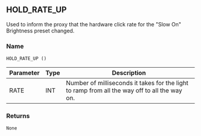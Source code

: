 ## HOLD\_RATE\_UP

Used to inform the proxy that the hardware click rate for the "Slow On" Brightness preset changed.

### Name

`HOLD_RATE_UP ()`



| Parameter | Type | Description                                                                                   |
| --------- | ---- | --------------------------------------------------------------------------------------------- |
| RATE      | INT  | Number of milliseconds it takes for the light to ramp from all the way off to all the way on. |


### Returns

`None`